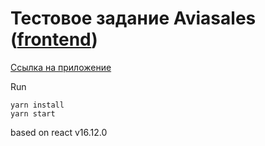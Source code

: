 # Тестовое задание Aviasales ([frontend](https://github.com/KosyanMedia/test-tasks/tree/master/aviasales_frontend))

[Ссылка на приложение](https://iliaov.github.io/aviasales-test/public)

Run
```
yarn install
yarn start
```
based on react v16.12.0

